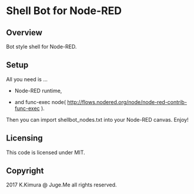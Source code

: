 # Shell Bot for Node-RED

## Overview

Bot style shell for Node-RED.

## Setup

All you need is ...

- Node-RED runtime,

- and func-exec node( http://flows.nodered.org/node/node-red-contrib-func-exec ).

Then you can import shellbot_nodes.txt into your Node-RED canvas. Enjoy!

## Licensing

This code is licensed under MIT.

## Copyright

2017 K.Kimura @ Juge.Me all rights reserved.



